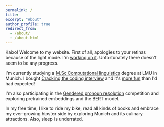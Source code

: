 ```yaml
---
permalink: /
title:
excerpt: "About"
author_profile: true
redirect_from: 
  - /about/
  - /about.html
---
```


Kaixo! Welcome to my website. First of all, apologies to your retinas because of the light mode. I'm [working on it](https://github.com/academicpages/academicpages.github.io/issues/137#issuecomment-439449905). Unfortunately there doesn't seem to be any progress.

I'm currently studying a [M.Sc Computational linguistics](https://www.uni-muenchen.de/studium/studienangebot/studiengaenge/studienfaecher/computerl_/master2/index.html) degree at LMU in Munich. I bought [Cracking the coding interview](http://www.crackingthecodinginterview.com/) and it's [more fun](https://github.com/anebz/ctci) than I'd had expected!

I'm also participating in the [Gendered pronoun resolution](https://www.kaggle.com/c/gendered-pronoun-resolution) competition and exploring pretrained embeddings and the BERT model.

In my free time, I like to ride my bike, read all kinds of books and embrace my ever-growing hipster side by exploring Munich and its culinary attractions. Also, sleep is underrated.
